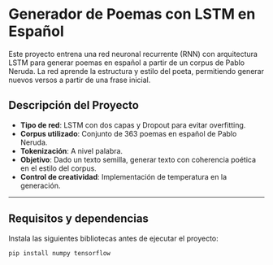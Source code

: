 # Generador de Poemas con LSTM en Español

Este proyecto entrena una red neuronal recurrente (RNN) con arquitectura LSTM para generar poemas en español a partir de un corpus de Pablo Neruda. La red aprende la estructura y estilo del poeta, permitiendo generar nuevos versos a partir de una frase inicial.

##  Descripción del Proyecto

- **Tipo de red**: LSTM con dos capas y Dropout para evitar overfitting.
- **Corpus utilizado**: Conjunto de 363 poemas en español de Pablo Neruda.
- **Tokenización**: A nivel palabra.
- **Objetivo**: Dado un texto semilla, generar texto con coherencia poética en el estilo del corpus.
- **Control de creatividad**: Implementación de temperatura en la generación.

---

##  Requisitos y dependencias
Instala las siguientes bibliotecas antes de ejecutar el proyecto:

```bash
pip install numpy tensorflow
